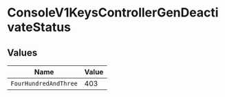 # ConsoleV1KeysControllerGenDeactivateStatus


## Values

| Name                  | Value                 |
| --------------------- | --------------------- |
| `FourHundredAndThree` | 403                   |